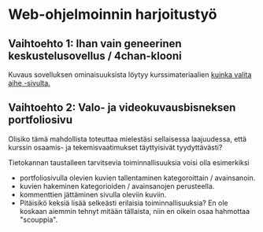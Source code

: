 # Web-ohjelmoinnin harjoitustyö

## Vaihtoehto 1: Ihan vain geneerinen keskustelusovellus / 4chan-klooni

Kuvaus sovelluksen ominaisuuksista löytyy kurssimateriaalien [kuinka valita aihe -sivulta.](https://hy-tsoha.github.io/materiaali/aiheen_valinta/)

## Vaihtoehto 2: Valo- ja videokuvausbisneksen portfoliosivu

Olisiko tämä mahdollista toteuttaa mielestäsi sellaisessa laajuudessa, että kurssin osaamis- ja tekemisvaatimukset täyttyisivät tyydyttävästi?  

Tietokannan taustalleen tarvitsevia toiminnallisuuksia voisi olla esimerkiksi  
* portfoliosivulla olevien kuvien tallentaminen kategoroittain / avainsanoin.
* kuvien hakeminen kategorioiden / avainsanojen perusteella.
* kommenttien jättäminen sivulla oleviin kuviin.
* Pitäisikö keksiä lisää selkeästi erilaisia toiminnallisuuksia? En ole koskaan aiemmin tehnyt mitään tällaista, niin en oikein osaa hahmottaa "scouppia".